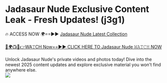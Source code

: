 # Jadasaur Nude Exclusive Content Leak - Fresh Updates! (j3g1)

🔥 ACCESS NOW 🌍==►► <a href="https://tinyurl.com/yc657z5k" rel="nofollow">Jadasaur Nude Latest Collection</a>
<br><br>
[🔴🌍📺📱👉WA𝚃CH Now==►► CLICK HERE TO Jadasaur Nude 𝚆𝙰𝚃𝙲𝙷 NOW](https://tinyurl.com/yc657z5k)
<br><br>
Unlock Jadasaur Nude's private videos and photos today! Dive into the newest 2025 content updates and explore exclusive material you won’t find anywhere else.
<br>
<a href="https://tinyurl.com/yc657z5k" rel="nofollow" data-target="animated-image.originalLink"><img src="https://camo.githubusercontent.com/8a4f000d20f83aca3bf7ec5f350d767afa0574a8a352519fd8cfa583a6f93a33/68747470733a2f2f692e696d6775722e636f6d2f644a486b345a712e676966" data-canonical-src="https://i.imgur.com/dJHk4Zq.gif" style="max-width: 100%; display: inline-block;" data-target="animated-image.originalImage"></a>
<br>
